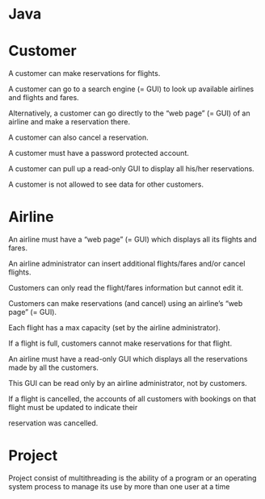 # Java
# Customer

A customer can make reservations for flights.

A customer can go to a search engine (= GUI) to look up available airlines and flights and fares.

Alternatively, a customer can go directly to the “web page” (= GUI) of an airline and make a reservation there.

A customer can also cancel a reservation.

A customer must have a password protected account.

A customer can pull up a read-only GUI to display all his/her reservations.

A customer is not allowed to see data for other customers.

# Airline

An airline must have a “web page” (= GUI) which displays all its flights and fares.

An airline administrator can insert additional flights/fares and/or cancel flights.

Customers can only read the flight/fares information but cannot edit it.

Customers can make reservations (and cancel) using an airline’s “web page” (= GUI).

Each flight has a max capacity (set by the airline administrator).

If a flight is full, customers cannot make reservations for that flight.

An airline must have a read-only GUI which displays all the reservations made by all the customers.

This GUI can be read only by an airline administrator, not by customers.

If a flight is cancelled, the accounts of all customers with bookings on that flight must be updated to indicate their

reservation was cancelled.

# Project 

Project consist of multithreading is the ability of a program or an operating system process to manage its use by more than one user at a time 


